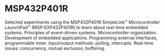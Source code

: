 # MSP432P401R
Selected experiments using the MSP432P401R SimpleLink™ Microcontroller LaunchPad™  (MSP‑EXP432P401R) to learn about real-time embedded systems.
Principles of event-driven systems. Microcontroller organization. Development of embedded applications. Programming external interfaces, programmable timer. Input/output methods: polling, interrupts. Real-time issues: concurrency, mutual exclusion, buffering.
